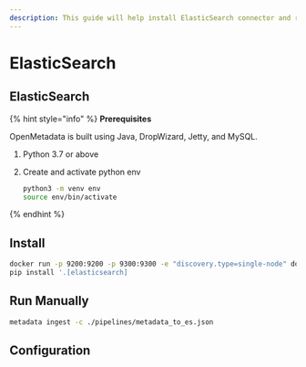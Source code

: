 ```yaml
---
description: This guide will help install ElasticSearch connector and run manually
---
```


# ElasticSearch

## ElasticSearch

{% hint style="info" %}
**Prerequisites**

OpenMetadata is built using Java, DropWizard, Jetty, and MySQL.

1. Python 3.7 or above
2. Create and activate python env

   ```bash
   python3 -m venv env
   source env/bin/activate
   ```
{% endhint %}

## Install

```bash
docker run -p 9200:9200 -p 9300:9300 -e "discovery.type=single-node" docker.elastic.co/elasticsearch/elasticsearch:7.10.2
pip install '.[elasticsearch]
```

## Run Manually

```bash
metadata ingest -c ./pipelines/metadata_to_es.json
```

## Configuration

